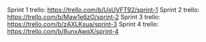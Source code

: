 Sprint 1 trello: https://trello.com/b/UsUVFT92/sprint-1
Sprint 2 trello: https://trello.com/b/Maw1e6zO/sprint-2
Sprint 3 trello: https://trello.com/b/zAXLKsua/sprint-3
Sprint 4 trello: https://trello.com/b/8unxAwqX/sprint-4
